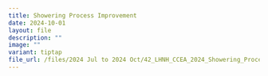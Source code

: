 ```yaml
---
title: Showering Process Improvement
date: 2024-10-01
layout: file
description: ""
image: ""
variant: tiptap
file_url: /files/2024 Jul to 2024 Oct/42_LHNH_CCEA_2024_Showering_Process_Improvement.pdf
---
```

